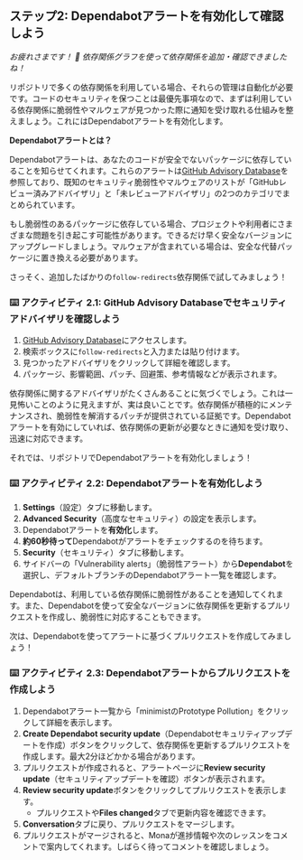 ## ステップ2: Dependabotアラートを有効化して確認しよう

_お疲れさまです！ :tada: 依存関係グラフを使って依存関係を追加・確認できましたね！_

リポジトリで多くの依存関係を利用している場合、それらの管理は自動化が必要です。コードのセキュリティを保つことは最優先事項なので、まずは利用している依存関係に脆弱性やマルウェアが見つかった際に通知を受け取れる仕組みを整えましょう。これにはDependabotアラートを有効化します。

**Dependabotアラートとは？**

Dependabotアラートは、あなたのコードが安全でないパッケージに依存していることを知らせてくれます。これらのアラートは[GitHub Advisory Database](https://github.com/advisories)を参照しており、既知のセキュリティ脆弱性やマルウェアのリストが「GitHubレビュー済みアドバイザリ」と「未レビューアドバイザリ」の2つのカテゴリでまとめられています。

もし脆弱性のあるパッケージに依存している場合、プロジェクトや利用者にさまざまな問題を引き起こす可能性があります。できるだけ早く安全なバージョンにアップグレードしましょう。マルウェアが含まれている場合は、安全な代替パッケージに置き換える必要があります。

さっそく、追加したばかりの`follow-redirects`依存関係で試してみましょう！

### :keyboard: アクティビティ 2.1: GitHub Advisory Databaseでセキュリティアドバイザリを確認しよう

1. [GitHub Advisory Database](https://github.com/advisories)にアクセスします。
1. 検索ボックスに`follow-redirects`と入力または貼り付けます。
1. 見つかったアドバイザリをクリックして詳細を確認します。
1. パッケージ、影響範囲、パッチ、回避策、参考情報などが表示されます。

依存関係に関するアドバイザリがたくさんあることに気づくでしょう。これは一見怖いことのように見えますが、実は良いことです。依存関係が積極的にメンテナンスされ、脆弱性を解消するパッチが提供されている証拠です。Dependabotアラートを有効にしていれば、依存関係の更新が必要なときに通知を受け取り、迅速に対応できます。

それでは、リポジトリでDependabotアラートを有効化しましょう！

### :keyboard: アクティビティ 2.2: Dependabotアラートを有効化しよう

1. **Settings**（設定）タブに移動します。
1. **Advanced Security**（高度なセキュリティ）の設定を表示します。
1. Dependabotアラートを**有効化**します。
1. **約60秒待って**Dependabotがアラートをチェックするのを待ちます。
1. **Security**（セキュリティ）タブに移動します。
1. サイドバーの「Vulnerability alerts」（脆弱性アラート）から**Dependabot**を選択し、デフォルトブランチのDependabotアラート一覧を確認します。

Dependabotは、利用している依存関係に脆弱性があることを通知してくれます。また、Dependabotを使って安全なバージョンに依存関係を更新するプルリクエストを作成し、脆弱性に対応することもできます。

次は、Dependabotを使ってアラートに基づくプルリクエストを作成してみましょう！

### :keyboard: アクティビティ 2.3: Dependabotアラートからプルリクエストを作成しよう

1. Dependabotアラート一覧から「minimistのPrototype Pollution」をクリックして詳細を表示します。
1. **Create Dependabot security update**（Dependabotセキュリティアップデートを作成）ボタンをクリックして、依存関係を更新するプルリクエストを作成します。最大2分ほどかかる場合があります。
1. プルリクエストが作成されると、アラートページに**Review security update**（セキュリティアップデートを確認）ボタンが表示されます。
1. **Review security update**ボタンをクリックしてプルリクエストを表示します。
   - プルリクエストや**Files changed**タブで更新内容を確認できます。
1. **Conversation**タブに戻り、プルリクエストをマージします。
1. プルリクエストがマージされると、Monaが進捗情報や次のレッスンをコメントで案内してくれます。しばらく待ってコメントを確認しましょう。